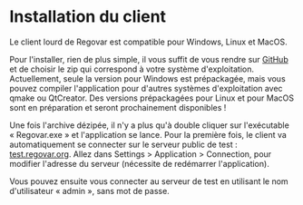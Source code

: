 
# Installation du client

Le client lourd de Regovar est compatible pour Windows, Linux et MacOS.

Pour l'installer, rien de plus simple, il vous suffit de vous rendre sur [GitHub](https://github.com/REGOVAR/QRegovar/releases) et de choisir le zip qui correspond à votre système d'exploitation. Actuellement, seule la version pour Windows est prépackagée, mais vous pouvez compiler l'application pour d'autres systèmes d'exploitation avec qmake ou QtCreator. Des versions prépackagées pour Linux et pour MacOS sont en préparation et seront prochainement disponibles !

Une fois l'archive dézipée, il n'y a plus qu'à double cliquer sur l'exécutable « Regovar.exe » et l'application se lance. Pour la première fois, le client va automatiquement se connecter sur le serveur public de test : [test.regovar.org](http://test.regovar.org). Allez dans Settings > Application > Connection, pour modifier l'adresse du serveur (nécessite de redémarrer l'application).

Vous pouvez ensuite vous connecter au serveur de test en utilisant le nom d'utilisateur « admin », sans mot de passe.
